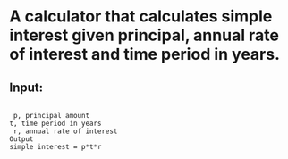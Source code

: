 # A calculator that calculates simple interest given principal, annual rate of interest and time period in years.
## Input:
```

 p, principal amount
t, time period in years
 r, annual rate of interest
Output
simple interest = p*t*r
```

